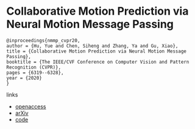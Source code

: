 # Collaborative Motion Prediction via Neural Motion Message Passing

```
@inproceedings{nmmp_cvpr20,
author = {Hu, Yue and Chen, Siheng and Zhang, Ya and Gu, Xiao},
title = {Collaborative Motion Prediction via Neural Motion Message Passing},
booktitle = {The IEEE/CVF Conference on Computer Vision and Pattern Recognition (CVPR)},
pages = {6319--6328},
year = {2020}
}
```

links
- [openaccess](http://openaccess.thecvf.com/content_CVPR_2020/html/Hu_Collaborative_Motion_Prediction_via_Neural_Motion_Message_Passing_CVPR_2020_paper.html)
- [arXiv](https://arxiv.org/abs/2003.06594)
- [code](https://github.com/PhyllisH/NMMP)
